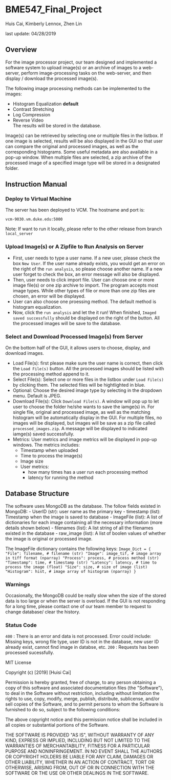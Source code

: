 # BME547_Final_Project

Huis Cai, Kimberly Lennox, Zhen Lin

last update: 04/28/2019

## Overview
For the image processor project, our team designed and implemented a software system to upload image(s) or an archive of images to a web-server, perform image-processing tasks on the web-server, and then display / download the processed image(s). 

The following image processing methods can be implemented to the images: 
  + Histogram Equalization __default__
  + Contrast Stretching
  + Log Compression
  + Reverse Video  
The results will be stored in the database.

Image(s) can be retrieved by selecting one or multiple files in the listbox. If one image is selected, results will be also displayed in the GUI so that user can compare the original and processed images, as well as the corresponding histograms. Some useful metadata are also available in a pop-up window. When multiple files are selected, a zip archive of the processed image of a specified image type will be stored in a designated folder.

## Instruction Manual
### Deploy to Virtual Machine
The server has been deployed to VCM. The hostname and port is:
```
vcm-9030.vm.duke.edu:5000
```
Note: If want to run it locally, please refer to the other release from branch `local_server`

### Upload Image(s) or A Zipfile to Run Analysis on Server
- First, user needs to type a user name. If a new user, please check the box `New User`. If the user name already exists, you would get an error on the right of the `run analysis`, so please choose another name. If a new user forget to check the box, an error message will also be displayed.
- Then, user needs to click import file. User can choose one or more image file(s) or one zip archive to import. The program accepts most image types. While other types of file or more than one zip files are chosen, an error will be displayed.
- User can also choose one proessing method. The default method is histogram equalization.
- Now, click the `run analysis` and let the it run! When finished, `Imaged saved successfully` should be displayed on the right of the button. All the processed images will be save to the database.

### Select and Download Processed Image(s) from Server
On the bottom half of the GUI, it allows users to choose, display, and download images.
- Load File(s): first please make sure the user name is correct, then click the `Load File(s)` button. All the processed images should be listed with the processing method append to it.
- Select File(s): Select one or more files in the listbox under `Load File(s)` by clicking them. The selected files will be hightlighted in blue. 
- Optional: Choose the desired image type by selecting in the dropdown menu. Default is JPEG.
- Download File(s): Click `Download File(s)`. A window will pop up to let user to choose the folder he/she wants to save the iamge(s) in. For single file, original and processed image, as well as the matching histogram will be automatically display in the GUI. For multiple files, no images will be displayed, but images will be save as a zip file called `processed_images.zip`.
A message will be displayed to indicated iamge(s) saved successfully.
- Metrics: User metrics and image metrics will be displayed in pop-up windows. The metrics includes:
    - Timestamp when uploaded
    - Time to process the image(s)
    - Image size   
    - User metrics: 
        - how many times has a user run each processing method
        - latency for running the method
## Database Structure
The software uses MongoDB as the database. The follow fields existed in MongoDB:
    - UserID (str): user name as the primary key
    - timestamp (list): Timestamp when the image is saved to database
    - ImageFile (list): A list of dictionaries for each image containing all the necessary information (more details shown below)
    - filenames (list): A list string of all the filenames existed in the database
    - raw_image (list): A list of boolen values of whether the image is original or processed image.
    
 The ImageFile dictionary contains the following keys:
     ```
     Image_Dict = {
                    "File": filename, # filename (str)
                    "Image": image_tif, # image array in tiff format (nparray)
                    "Process": process, # process method (str)
                    "Timestamp": time, # timestamp (str)
                    "Latency": latency, # time to process the image (float)
                    "Size": size, # size of image (list)
                    "Histogram": hist, # image array of histogram (nparray)
                 }
     ```
### Warnings
Occasionally, the MongoDB could be really slow when the size of the stored data is too large or when the server is overload. If the GUI is not responding for a long time, please contact one of our team member to request to change database/ clear the history.

### Status Code
  `400` : There is an error and data is not processed. Error could include: Missing keys, wrong file type, user ID is not in the database, new user ID already exist, cannot find image in databse, etc.
  `200` : Requests has been processed sucessfully.

MIT License

Copyright (c) [2019] [Huisi Cai]

Permission is hereby granted, free of charge, to any person obtaining a copy
of this software and associated documentation files (the "Software"), to deal
in the Software without restriction, including without limitation the rights
to use, copy, modify, merge, publish, distribute, sublicense, and/or sell
copies of the Software, and to permit persons to whom the Software is
furnished to do so, subject to the following conditions:

The above copyright notice and this permission notice shall be included in all
copies or substantial portions of the Software.

THE SOFTWARE IS PROVIDED "AS IS", WITHOUT WARRANTY OF ANY KIND, EXPRESS OR
IMPLIED, INCLUDING BUT NOT LIMITED TO THE WARRANTIES OF MERCHANTABILITY,
FITNESS FOR A PARTICULAR PURPOSE AND NONINFRINGEMENT. IN NO EVENT SHALL THE
AUTHORS OR COPYRIGHT HOLDERS BE LIABLE FOR ANY CLAIM, DAMAGES OR OTHER
LIABILITY, WHETHER IN AN ACTION OF CONTRACT, TORT OR OTHERWISE, ARISING FROM,
OUT OF OR IN CONNECTION WITH THE SOFTWARE OR THE USE OR OTHER DEALINGS IN THE
SOFTWARE.

